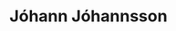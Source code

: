 ---
title: "Jóhann Jóhannsson"
summary: "Icelandic composer and songwriter, producer and co-founder of . Born 19 September 1969 in Reykjavík, Iceland. Died 9 February 2018 In Berlin, Germany. Worked with , and , , and many others. He was well known for his music and soundtracks for the theatre, documentaries and feature films."
image: "jhann-jhannsson.jpg"
apple_music_artist_url: "https://music.apple.com/gb/artist/j%C3%B3hann-j%C3%B3hannsson/80591287"
---